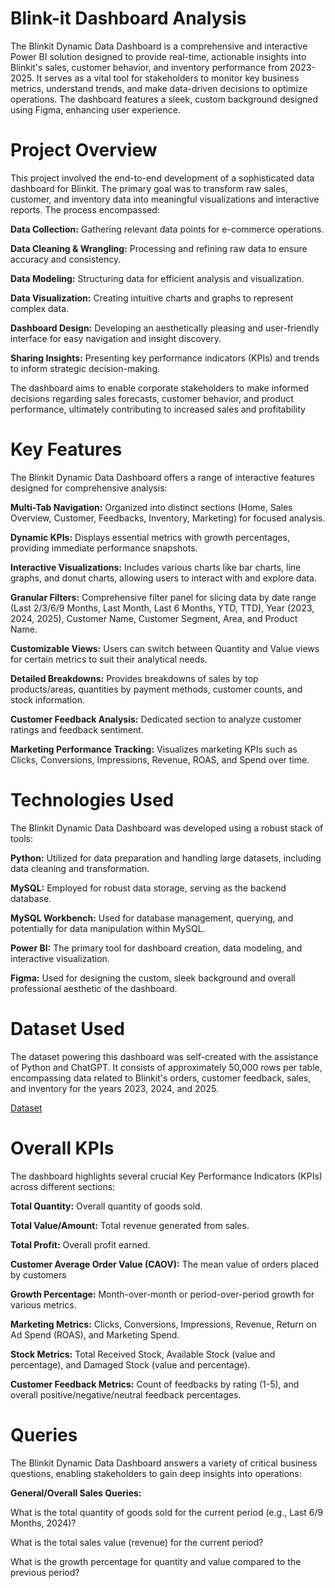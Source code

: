 # Blink-it Dashboard Analysis
The Blinkit Dynamic Data Dashboard is a comprehensive and interactive Power BI solution designed to provide real-time, actionable insights into Blinkit's sales, customer behavior, and inventory performance from 2023-2025. It serves as a vital tool for stakeholders to monitor key business metrics, understand trends, and make data-driven decisions to optimize operations. The dashboard features a sleek, custom background designed using Figma, enhancing user experience.

# Project Overview
This project involved the end-to-end development of a sophisticated data dashboard for Blinkit. The primary goal was to transform raw sales, customer, and inventory data into meaningful visualizations and interactive reports. The process encompassed:

**Data Collection:** Gathering relevant data points for e-commerce operations.

**Data Cleaning & Wrangling:** Processing and refining raw data to ensure accuracy and consistency.

**Data Modeling:** Structuring data for efficient analysis and visualization.

**Data Visualization:** Creating intuitive charts and graphs to represent complex data.

**Dashboard Design:** Developing an aesthetically pleasing and user-friendly interface for easy navigation and insight discovery.

**Sharing Insights:** Presenting key performance indicators (KPIs) and trends to inform strategic decision-making.

The dashboard aims to enable corporate stakeholders to make informed decisions regarding sales forecasts, customer behavior, and product performance, ultimately contributing to increased sales and profitability

# Key Features
The Blinkit Dynamic Data Dashboard offers a range of interactive features designed for comprehensive analysis:

**Multi-Tab Navigation:** Organized into distinct sections (Home, Sales Overview, Customer, Feedbacks, Inventory, Marketing) for focused analysis.

**Dynamic KPIs:** Displays essential metrics with growth percentages, providing immediate performance snapshots.

**Interactive Visualizations:** Includes various charts like bar charts, line graphs, and donut charts, allowing users to interact with and explore data.

**Granular Filters:** Comprehensive filter panel for slicing data by date range (Last 2/3/6/9 Months, Last Month, Last 6 Months, YTD, TTD), Year (2023, 2024, 2025), Customer Name, Customer Segment, Area, and Product Name.

**Customizable Views:** Users can switch between Quantity and Value views for certain metrics to suit their analytical needs.

**Detailed Breakdowns:** Provides breakdowns of sales by top products/areas, quantities by payment methods, customer counts, and stock information.

**Customer Feedback Analysis:** Dedicated section to analyze customer ratings and feedback sentiment.

**Marketing Performance Tracking:** Visualizes marketing KPIs such as Clicks, Conversions, Impressions, Revenue, ROAS, and Spend over time.

# Technologies Used
The Blinkit Dynamic Data Dashboard was developed using a robust stack of tools:

**Python:** Utilized for data preparation and handling large datasets, including data cleaning and transformation.

**MySQL:** Employed for robust data storage, serving as the backend database.

**MySQL Workbench:** Used for database management, querying, and potentially for data manipulation within MySQL.

**Power BI:** The primary tool for dashboard creation, data modeling, and interactive visualization.

**Figma:** Used for designing the custom, sleek background and overall professional aesthetic of the dashboard.

# Dataset Used
The dataset powering this dashboard was self-created with the assistance of Python and ChatGPT. It consists of approximately 50,000 rows per table, encompassing data related to Blinkit's orders, customer feedback, sales, and inventory for the years 2023, 2024, and 2025.

<a href = "https://github.com/Palash0321/Blink-it-Dashboard-Analysis-/blob/main/createddata.py">Dataset</a>

# Overall KPIs
The dashboard highlights several crucial Key Performance Indicators (KPIs) across different sections:

**Total Quantity:** Overall quantity of goods sold.

**Total Value/Amount:** Total revenue generated from sales.

**Total Profit:** Overall profit earned.

**Customer Average Order Value (CAOV):** The mean value of orders placed by customers

**Growth Percentage:** Month-over-month or period-over-period growth for various metrics.

**Marketing Metrics:** Clicks, Conversions, Impressions, Revenue, Return on Ad Spend (ROAS), and Marketing Spend.

**Stock Metrics:** Total Received Stock, Available Stock (value and percentage), and Damaged Stock (value and percentage).

**Customer Feedback Metrics:** Count of feedbacks by rating (1-5), and overall positive/negative/neutral feedback percentages.

# Queries
The Blinkit Dynamic Data Dashboard answers a variety of critical business questions, enabling stakeholders to gain deep insights into operations:

**General/Overall Sales Queries:**

What is the total quantity of goods sold for the current period (e.g., Last 6/9 Months, 2024)?

What is the total sales value (revenue) for the current period?

What is the growth percentage for quantity and value compared to the previous period?

